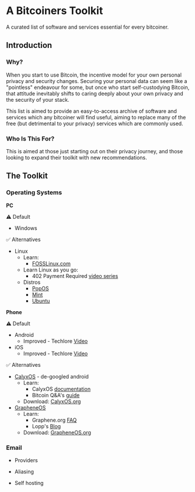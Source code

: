 # A Bitcoiners Toolkit
A curated list of software and services essential for every bitcoiner.

## Introduction
### Why?
When you start to use Bitcoin, the incentive model for your own personal privacy and security changes. Securing your personal data can seem like a "pointless" endeavour for some, but once who start self-custodying Bitcoin, that attitude inevitably shifts to caring deeply about your own privacy and the security of your stack.

This list is aimed to provide an easy-to-access archive of software and services which any bitcoiner will find useful, aiming to replace many of the free (but detrimental to your privacy) services which are commonly used.

### Who Is This For?
This is aimed at those just starting out on their privacy journey, and those looking to expand their toolkit with new recommendations.

## The Toolkit
### Operating Systems
**PC**

:warning: Default
- Windows

:white_check_mark: Alternatives
- Linux
  - Learn:
    - [FOSSLinux.com](https://www.fosslinux.com/42688/getting-started-with-linux-operating-system.htm)
  - Learn Linux as you go:
    - 402 Payment Required [video series](https://youtube.com/playlist?list=PLmoQ11MXEmagwLs0NtjadkyVwc-CFfr4h)
  - Distros
    - [PopOS](https://pop.system76.com/)
    - [Mint](https://linuxmint.com/)
    - [Ubuntu](https://ubuntu.com/)

**Phone**

:warning: Default
- Android
  - Improved - Techlore [Video](https://www.youtube.com/watch?v=dMWEym0KPcA)
- iOS
  - Improved - Techlore [Video](https://www.youtube.com/watch?v=d2bJVKcIEg0)

:white_check_mark: Alternatives
- [CalyxOS](https://calyxos.org/) - de-googled android
  - Learn:
    - CalyxOS [documentation](https://calyxos.org/docs/)
    - Bitcoin Q&A's [guide](https://bitcoiner.guide/calyxos/)
  - Download: [CalyxOS.org](https://calyxos.org/get/)
- [GrapheneOS](https://grapheneos.org/)
  - Learn:
    - Graphene.org [FAQ](https://grapheneos.org/faq)
    - Lopp's [Blog](https://blog.lopp.net/grapheneos-phone-privacy-protection/)
  - Download: [GrapheneOS.org](https://grapheneos.org/install/)

### Email
- Providers

- Aliasing

- Self hosting
